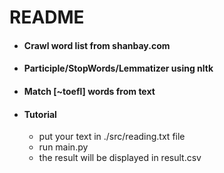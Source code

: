 # README

- #### Crawl word list from shanbay.com

- #### Participle/StopWords/Lemmatizer using nltk

- #### Match [~toefl] words from text

- #### Tutorial
    - put your text in ./src/reading.txt file
    - run main.py
    - the result will be displayed in result.csv
